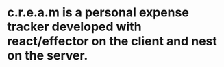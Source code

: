 # c.r.e.a.m is a personal expense tracker developed with react/effector on the client and nest on the server.
